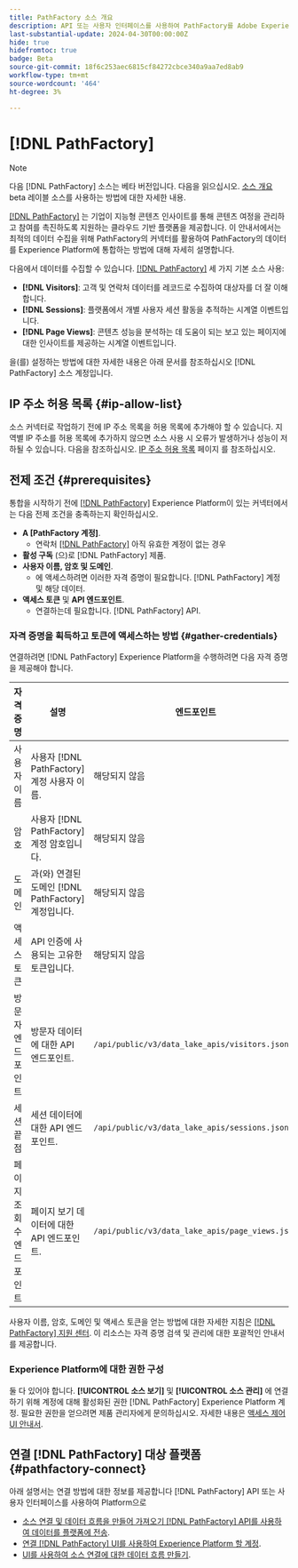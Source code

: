 ```yaml
---
title: PathFactory 소스 개요
description: API 또는 사용자 인터페이스를 사용하여 PathFactory를 Adobe Experience Platform에 연결하는 방법을 알아봅니다.
last-substantial-update: 2024-04-30T00:00:00Z
hide: true
hidefromtoc: true
badge: Beta
source-git-commit: 18f6c253aec6815cf84272cbce340a9aa7ed8ab9
workflow-type: tm+mt
source-wordcount: '464'
ht-degree: 3%

---
```


# [!DNL PathFactory]

>[!NOTE]
>
>다음 [!DNL PathFactory] 소스는 베타 버전입니다. 다음을 읽으십시오. [소스 개요](../../home.md#terms-and-conditions) beta 레이블 소스를 사용하는 방법에 대한 자세한 내용.

[[!DNL PathFactory]](https://www.pathfactory.com/) 는 기업이 지능형 콘텐츠 인사이트를 통해 콘텐츠 여정을 관리하고 참여를 촉진하도록 지원하는 클라우드 기반 플랫폼을 제공합니다. 이 안내서에서는 최적의 데이터 수집을 위해 PathFactory의 커넥터를 활용하여 PathFactory의 데이터를 Experience Platform에 통합하는 방법에 대해 자세히 설명합니다.

다음에서 데이터를 수집할 수 있습니다. [[!DNL PathFactory]](https://www.pathfactory.com/) 세 가지 기본 소스 사용:

* **[!DNL Visitors]**: 고객 및 연락처 데이터를 레코드로 수집하여 대상자를 더 잘 이해합니다.
* **[!DNL Sessions]**: 플랫폼에서 개별 사용자 세션 활동을 추적하는 시계열 이벤트입니다.
* **[!DNL Page Views]**: 콘텐츠 성능을 분석하는 데 도움이 되는 보고 있는 페이지에 대한 인사이트를 제공하는 시계열 이벤트입니다.

을(를) 설정하는 방법에 대한 자세한 내용은 아래 문서를 참조하십시오 [!DNL PathFactory] 소스 계정입니다.

## IP 주소 허용 목록 {#ip-allow-list}

소스 커넥터로 작업하기 전에 IP 주소 목록을 허용 목록에 추가해야 할 수 있습니다. 지역별 IP 주소를 허용 목록에 추가하지 않으면 소스 사용 시 오류가 발생하거나 성능이 저하될 수 있습니다. 다음을 참조하십시오. [IP 주소 허용 목록](../../ip-address-allow-list.md) 페이지 를 참조하십시오.

## 전제 조건 {#prerequisites}

통합을 시작하기 전에 [[!DNL PathFactory]](https://www.pathfactory.com/) Experience Platform이 있는 커넥터에서는 다음 전제 조건을 충족하는지 확인하십시오.

* **A [PathFactory 계정]**.
   * 연락처 [[!DNL PathFactory]](https://www.pathfactory.com/portal/company/contactus.shtml) 아직 유효한 계정이 없는 경우
* **활성 구독** (으)로 [!DNL PathFactory] 제품.
* **사용자 이름, 암호 및 도메인**.
   * 에 액세스하려면 이러한 자격 증명이 필요합니다. [!DNL PathFactory] 계정 및 해당 데이터.
* **액세스 토큰** 및 **API 엔드포인트**.
   * 연결하는데 필요합니다. [!DNL PathFactory] API.

### 자격 증명을 획득하고 토큰에 액세스하는 방법 {#gather-credentials}

연결하려면 [!DNL PathFactory] Experience Platform을 수행하려면 다음 자격 증명을 제공해야 합니다.

| 자격 증명 | 설명 | 엔드포인트 |
| --- | --- | --- |
| 사용자 이름 | 사용자 [!DNL PathFactory] 계정 사용자 이름. | 해당되지 않음 |
| 암호 | 사용자 [!DNL PathFactory] 계정 암호입니다. | 해당되지 않음 |
| 도메인 | 과(와) 연결된 도메인 [!DNL PathFactory] 계정입니다. | 해당되지 않음 |
| 액세스 토큰 | API 인증에 사용되는 고유한 토큰입니다. | 해당되지 않음 |
| 방문자 엔드포인트 | 방문자 데이터에 대한 API 엔드포인트. | `/api/public/v3/data_lake_apis/visitors.json` |
| 세션 끝점 | 세션 데이터에 대한 API 엔드포인트. | `/api/public/v3/data_lake_apis/sessions.json` |
| 페이지 조회수 엔드포인트 | 페이지 보기 데이터에 대한 API 엔드포인트. | `/api/public/v3/data_lake_apis/page_views.json` |

사용자 이름, 암호, 도메인 및 액세스 토큰을 얻는 방법에 대한 자세한 지침은 [[!DNL PathFactory] 지원 센터](https://support.pathfactory.com/categories/adobe/). 이 리소스는 자격 증명 검색 및 관리에 대한 포괄적인 안내서를 제공합니다.

### Experience Platform에 대한 권한 구성

둘 다 있어야 합니다. **[!UICONTROL 소스 보기]** 및 **[!UICONTROL 소스 관리]** 에 연결하기 위해 계정에 대해 활성화된 권한 [!DNL PathFactory] Experience Platform 계정. 필요한 권한을 얻으려면 제품 관리자에게 문의하십시오. 자세한 내용은 [액세스 제어 UI 안내서](../../../access-control/ui/overview.md).

## 연결 [!DNL PathFactory] 대상 플랫폼 {#pathfactory-connect}

아래 설명서는 연결 방법에 대한 정보를 제공합니다 [!DNL PathFactory] API 또는 사용자 인터페이스를 사용하여 Platform으로

* [소스 연결 및 데이터 흐름을 만들어 가져오기 [!DNL PathFactory] API를 사용하여 데이터를 플랫폼에 전송](../../tutorials/api/create/marketing-automation/pathfactory.md).
* [연결 [!DNL PathFactory] UI를 사용하여 Experience Platform 할 계정](../../tutorials/ui/create/marketing-automation/pathfactory.md).
* [UI를 사용하여 소스 연결에 대한 데이터 흐름 만들기](../../tutorials/ui/dataflow/marketing-automation.md).
